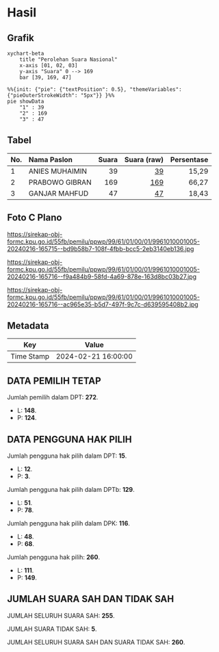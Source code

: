 # Hasil

## Grafik

```mermaid
xychart-beta
    title "Perolehan Suara Nasional"
    x-axis [01, 02, 03]
    y-axis "Suara" 0 --> 169
    bar [39, 169, 47]
```

```mermaid
%%{init: {"pie": {"textPosition": 0.5}, "themeVariables": {"pieOuterStrokeWidth": "5px"}} }%%
pie showData
    "1" : 39
    "2" : 169
    "3" : 47
```

## Tabel

| No. | Nama Paslon    | Suara | Suara (raw) | Persentase |
|:--- |:-------------- | -----:| -----------:| ----------:|
| 1   | ANIES MUHAIMIN | 39    | [39][p-1]   | 15,29      |
| 2   | PRABOWO GIBRAN | 169   | [169][p-2]  | 66,27      |
| 3   | GANJAR MAHFUD  | 47    | [47][p-3]   | 18,43      |


[p-1]: https://github.com/gigit-pemilu/pemilu-2024/blob/main/pilpres/hitung-suara/sub/99-luar-negeri/sub/61-kota-kinabalu-malaysia/sub/01-kota-kinabalu-malaysia/sub/0001-kota-kinabalu-malaysia/sub/005-tps/sub/paslon-1.txt
[p-2]: https://github.com/gigit-pemilu/pemilu-2024/blob/main/pilpres/hitung-suara/sub/99-luar-negeri/sub/61-kota-kinabalu-malaysia/sub/01-kota-kinabalu-malaysia/sub/0001-kota-kinabalu-malaysia/sub/005-tps/sub/paslon-2.txt
[p-3]: https://github.com/gigit-pemilu/pemilu-2024/blob/main/pilpres/hitung-suara/sub/99-luar-negeri/sub/61-kota-kinabalu-malaysia/sub/01-kota-kinabalu-malaysia/sub/0001-kota-kinabalu-malaysia/sub/005-tps/sub/paslon-3.txt

## Foto C Plano

https://sirekap-obj-formc.kpu.go.id/55fb/pemilu/ppwp/99/61/01/00/01/9961010001005-20240216-165715--bd9b58b7-108f-4fbb-bcc5-2eb3140eb136.jpg

https://sirekap-obj-formc.kpu.go.id/55fb/pemilu/ppwp/99/61/01/00/01/9961010001005-20240216-165716--f9a484b9-58fd-4a69-878e-163d8bc03b27.jpg

https://sirekap-obj-formc.kpu.go.id/55fb/pemilu/ppwp/99/61/01/00/01/9961010001005-20240216-165716--ac965e35-b5d7-497f-9c7c-d639595408b2.jpg


## Metadata

| Key        | Value               |
| ---------- | ------------------- |
| Time Stamp | 2024-02-21 16:00:00 |


## DATA PEMILIH TETAP

Jumlah pemilih dalam DPT: **272**.
 * L: **148**.
 * P: **124**.

## DATA PENGGUNA HAK PILIH

Jumlah pengguna hak pilih dalam DPT: **15**.
 * L: **12**.
 * P: **3**.

Jumlah pengguna hak pilih dalam DPTb: **129**.
 * L: **51**.
 * P: **78**.

Jumlah pengguna hak pilih dalam DPK: **116**.
 * L: **48**.
 * P: **68**.

Jumlah pengguna hak pilih: **260**.
 * L: **111**.
 * P: **149**.

## JUMLAH SUARA SAH DAN TIDAK SAH

JUMLAH SELURUH SUARA SAH: **255**.

JUMLAH SUARA TIDAK SAH: **5**.

JUMLAH SELURUH SUARA SAH DAN SUARA TIDAK SAH: **260**.


